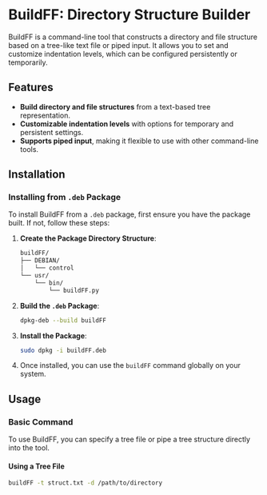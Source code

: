 # BuildFF: Directory Structure Builder

BuildFF is a command-line tool that constructs a directory and file structure based on a tree-like text file or piped input. It allows you to set and customize indentation levels, which can be configured persistently or temporarily.

## Features
- **Build directory and file structures** from a text-based tree representation.
- **Customizable indentation levels** with options for temporary and persistent settings.
- **Supports piped input**, making it flexible to use with other command-line tools.

## Installation

### Installing from `.deb` Package

To install BuildFF from a `.deb` package, first ensure you have the package built. If not, follow these steps:

1. **Create the Package Directory Structure**:
    ```bash
    buildFF/
    ├── DEBIAN/
    │   └── control
    └── usr/
        └── bin/
            └── buildFF.py
    ```



3. **Build the `.deb` Package**:
    ```bash
    dpkg-deb --build buildFF
    ```

4. **Install the Package**:
    ```bash
    sudo dpkg -i buildFF.deb
    ```

5. Once installed, you can use the `buildFF` command globally on your system.

## Usage

### Basic Command

To use BuildFF, you can specify a tree file or pipe a tree structure directly into the tool.

#### Using a Tree File

```bash
buildFF -t struct.txt -d /path/to/directory
